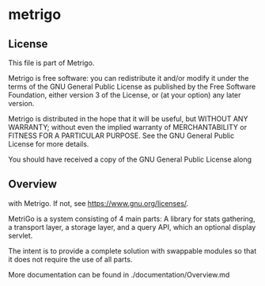 # metrigo

## License

This file is part of Metrigo.
 
Metrigo is free software: you can redistribute it and/or modify it under the
terms of the GNU General Public License as published by the Free Software
Foundation, either version 3 of the License, or (at your option) any later
version.

Metrigo is distributed in the hope that it will be useful, but WITHOUT ANY
WARRANTY; without even the implied warranty of MERCHANTABILITY or FITNESS
FOR A PARTICULAR PURPOSE. See the GNU General Public License for more
details.

You should have received a copy of the GNU General Public License along

## Overview

with Metrigo. If not, see <https://www.gnu.org/licenses/>.

MetriGo is a system consisting of 4 main parts: A library for stats gathering,
a transport layer, a storage layer, and a query API, which an optional display
servlet.

The intent is to provide a complete solution with swappable modules so that it
does not require the use of all parts.

More documentation can be found in ./documentation/Overview.md

